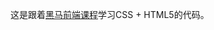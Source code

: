 这是跟着[黑马前端课程](https://www.bilibili.com/video/BV1kM4y127Li?vd_source=94d85202d2f96b1bd53d83e8103535df)学习CSS + HTML5的代码。
